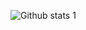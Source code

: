 ![Github stats 1](https://github-readme-stats.vercel.app/api?username=kullanıcıadınız&show_icons=true&theme=gradient)
